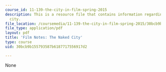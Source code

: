 ```yaml
---
course_id: 11-139-the-city-in-film-spring-2015
description: This is a resource file that contains information regarding the naked
  city.
file_location: /coursemedia/11-139-the-city-in-film-spring-2015/30bcb9b155793587b6187717556917d2_MIT11_139S15_TheNakedCity2.pdf
file_type: application/pdf
layout: pdf
title: 'Film Notes: The Naked City'
type: course
uid: 30bcb9b155793587b6187717556917d2

---
```

None